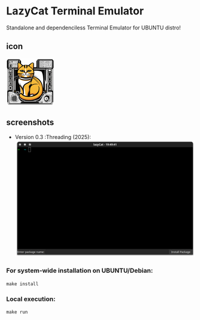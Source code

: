 ﻿# LazyCat Terminal Emulator 

Standalone and dependenciless Terminal Emulator for UBUNTU distro!
## icon 
![icon](icon/lazycat.png)

## screenshots
- Version 0.3 :Threading (2025):
![screenshots](screenshots/2.png)


### For system-wide installation on UBUNTU/Debian:
```
make install
```


### Local execution:
```
make run
```
